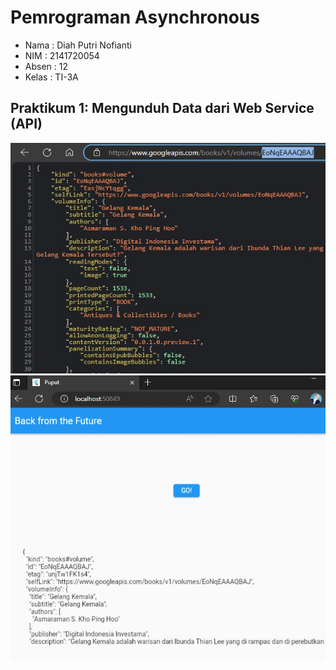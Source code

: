 # Pemrograman Asynchronous

* Nama  : Diah Putri Nofianti
* NIM   : 2141720054
* Absen : 12
* Kelas : TI-3A

## Praktikum 1: Mengunduh Data dari Web Service (API)

![Screenshot 1](images/01.jpg)
![Screenshot 2](images/02.jpg)